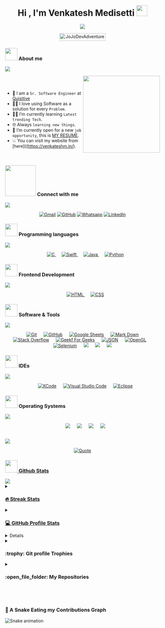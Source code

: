<h1 align="center">Hi , I'm Venkatesh Medisetti <img src="https://media.giphy.com/media/hvRJCLFzcasrR4ia7z/giphy.gif" width="35"></h1>

<p align="center">
  <a href="https://github.com/DenverCoder1/readme-typing-svg"><img src="https://readme-typing-svg.herokuapp.com?font=Time+New+Roman&color=%23C8BE25&size=25&center=true&vCenter=true&width=600&height=100&lines=Computer+Science+Student;iOS+Developer;UI/UX+Designer;Always+learning+new+things"></a>
</p>

<p align="center"> 
	<img src="https://komarev.com/ghpvc/?username=mvenki2014&label=Profile%20views&color=0e75b6&style=for-the-badge" alt="JoJoDevAdventure" height=25px, width=150px/> 
</p>

	
### <picture><img src = "https://github.com/JoJoDevAdventure/JoJoDevAdventure/blob/main/Images/about_me.gif?raw=true" width = 40px></picture> About me
<img  src="https://github.com/JoJoDevAdventure/JoJoDevAdventure/blob/main/Images/borderseperator.gif">

<picture> <img align="right" src="https://github.com/JoJoDevAdventure/JoJoDevAdventure/blob/main/Images/Right_Side.gif?raw=true" width = 250px></picture>

<br><br>


- :school: I am a `Sr. Software Engineer` at <a href="https://quisitive.com/">Quisitive</a>
- :technologist: I love using Software as a solution for every `Problem`.
- :student: I’m currently learning `Latest trending Tech`.
- :nerd_face: Always `learning new things`.
- :thinking: I’m currently open for a new `job opportunity`, this is [MY RESUME]([https://github.com/JoJoDevAdventure/JoJoDevAdventure/files/10444513/Resume-ios_compressed.pdf](https://venkateshm.in/uploads/Venkatesh_Medisetti_Resume.pdf)).
- :boom: You can visit my website from [here]((https://venkateshm.in/). 
<br>

### <picture> <img src="https://raw.githubusercontent.com/mvenki2014/JoJoDevAdventure/main/Images/Connect-with-me.gif" width="100px"> </picture> Connect with me
<img  src="https://github.com/mvenki2014/JoJoDevAdventure/blob/main/Images/borderseperator.gif">
<p align="center">
	<a href="mailto:mvenki2014@gmail.com"><img img src="https://img.shields.io/badge/gmail-%23EA4335.svg?style=for-the-badge&logo=gmail&logoColor=white" alt="Gmail"/></a>
	<a href="https://github.com/mvenki2014"><img src="https://img.shields.io/badge/github-%23181717.svg?style=for-the-badge&logo=github&logoColor=white" alt="GitHub"/></a>
	<a href="https://wa.me/919014551553"><img src="https://img.shields.io/badge/whatsapp-%2325D366.svg?style=for-the-badge&logo=whatsapp&logoColor=white" alt="Whatsapp"/></a>
	<a href="https://www.linkedin.com/in/venkatesh-medisetti-35642693/"><img src="https://img.shields.io/badge/linkedin-%230A66C2.svg?style=for-the-badge&logo=linkedin&logoColor=white" alt="LinkedIn"/></a>
</p>

### <picture> <img src = "https://github.com/mvenki2014/JoJoDevAdventure/blob/main/Images/Programming_Languages.gif?raw=true" width = 40px>  </picture> Programming languages
<img  src="https://github.com/mvenki2014/JoJoDevAdventure/blob/main/Images/borderseperator.gif">

<p align="center"> 
  &emsp; 
  <a href="https://www.cprogramming.com/" target="_blank"> 
    <img alt="C" src="https://img.shields.io/badge/C%20-%232370ED.svg?style=for-the-badge&logo=c&logoColor=white">
  </a> 
  &emsp; 
   <a href="https://www.swift.org" target="_blank">
    <img alt="Swift" src="https://img.shields.io/badge/Swift%20-%2314354C.svg?style=for-the-badge&logo=swift&logoColor=orange">
  </a>
  &emsp;
  <a href="https://www.java.com" target="_blank"> 
    <img alt="Java" src="https://img.shields.io/badge/Java-%23007396.svg?style=for-the-badge&logo=java&logoColor=white">
  </a>
  &emsp;
   <a href="https://www.python.org" target="_blank">
    <img alt="Python" src="https://img.shields.io/badge/Python%20-%2314354C.svg?style=for-the-badge&logo=python&logoColor=white">
  </a>
</p>

### <picture> <img src = "https://github.com/JoJoDevAdventure/JoJoDevAdventure/blob/main/Images/Front_End.gif?raw=true" width = 40px>  </picture> Frontend Development
<img  src="https://github.com/JoJoDevAdventure/JoJoDevAdventure/blob/main/Images/borderseperator.gif">
<p align="center"> 
  &emsp; 
  <a href="https://www.w3.org/html/" target="_blank"> 
   <img alt="HTML" src="https://img.shields.io/badge/HTML5%20-%23E34F26.svg?style=for-the-badge&logo=html5&logoColor=white">
  </a>   
  &emsp;
  <a href="https://www.w3schools.com/css/" target="_blank">
    <img alt="CSS" src="https://img.shields.io/badge/CSS%20-%231572B6.svg?style=for-the-badge&logo=css3&logoColor=white">
  </a> 
</p>

 ### <picture> <img src = "https://github.com/JoJoDevAdventure/JoJoDevAdventure/blob/main/Images/Software_Tools.gif?raw=true" width = 40px>  </picture> Software & Tools
 <img  src="https://github.com/JoJoDevAdventure/JoJoDevAdventure/blob/main/Images/borderseperator.gif">
 
<p align="center">
  &emsp;
    <a href="#"><img alt="Git" src="https://img.shields.io/badge/Git%20-%23F05033.svg?style=for-the-badge&logo=git&logoColor=white"></a>
  &emsp;
    <a href="#"><img alt="GitHub" src="https://img.shields.io/badge/github-%23181717.svg?style=for-the-badge&logo=github&logoColor=white"></a>
  &emsp;
    <a href="#"><img alt="Google Sheets" src="https://img.shields.io/badge/Google%20Sheets%20-%2334A853.svg?style=for-the-badge&logo=google%20sheets&logoColor=white"></a>
  &emsp;
    <a href="#"><img alt="Mark Down" src="https://img.shields.io/badge/Markdown-000000?style=for-the-badge&logo=markdown&logoColor=white"></a>
  &emsp;
    <a href="#"><img alt="Stack Overflow" src="https://img.shields.io/badge/-Stack%20Overflow-FE7A16?style=for-the-badge&logo=stack-overflow&logoColor=white"></a>
  &emsp;
    <a href="#"><img alt="Geekf For Geeks" src="https://img.shields.io/badge/geeksforgeeks-%230F9D58.svg?style=for-the-badge&logo=geeksforgeeks&logoColor=white"></a>
  &emsp;
    <a href="#"><img alt="JSON" img src="https://img.shields.io/badge/json-%23000000.svg?style=for-the-badge&logo=json&logoColor=white"></a>
  &emsp;
    <a href="#"><img alt="OpenGL" src="https://img.shields.io/badge/opengl-%235586A4.svg?style=for-the-badge&logo=opengl&logoColor=white"></a>
  &emsp;
    <a href="#"><img alt="Selenium" src="https://img.shields.io/badge/selenium-%2343B02A.svg?&style=for-the-badge&logo=selenium&logoColor=white"></a>
    &emsp;
    <a href="#"><img src="https://img.shields.io/badge/latex-%23008080.svg?&style=for-the-badge&logo=latex&logoColor=white" /></a>
    &emsp;
    <a href="#"><img src="https://img.shields.io/badge/django-%23092E20.svg?&style=for-the-badge&logo=django&logoColor=white" /></a>
    &emsp;
    <a href="#"><img src="https://img.shields.io/badge/mysql-%234479A1.svg?&style=for-the-badge&logo=mysql&logoColor=white"/></a>
</p>

 ### <picture> <img src = "https://github.com/7oSkaaa/7oSkaaa/blob/main/Images/IDEs.gif?raw=true" width = 40px>  </picture> IDEs
 <img  src="https://github.com/JoJoDevAdventure/JoJoDevAdventure/blob/main/Images/borderseperator.gif">
 
<p align="center">
  &emsp;
    <a href="#"><img alt="XCode" src="https://img.shields.io/badge/XCode-0078d7.svg?style=for-the-badge&logo=xcode&logoColor=white"></a>
  &emsp;
    <a href="#"><img alt="Visual Studio Code" src="https://img.shields.io/badge/Visual%20Studio%20Code-0078d7.svg?style=for-the-badge&logo=visual-studio-code&logoColor=white"></a>
  &emsp;
    <a href="#"><img alt="Eclipse" src="https://img.shields.io/badge/eclipse%20ide-%232C2255.svg?&style=for-the-badge&logo=eclipse%20ide&logoColor=white" /></a>
</p>

 ### <picture> <img src = "https://github.com/JoJoDevAdventure/JoJoDevAdventure/blob/main/Images/OS.gif?raw=true" width = 40px>  </picture> Operating Systems
 <img  src="https://github.com/JoJoDevAdventure/JoJoDevAdventure/blob/main/Images/borderseperator.gif">
 
<p align="center">
  &emsp;
    <a href="#"><img src="https://img.shields.io/badge/MacOS-FCC624?style=for-the-badge&logo=apple&logoColor=black"></a>
  &emsp;
    <a href="#"><img src="https://img.shields.io/badge/Linux-FCC624?style=for-the-badge&logo=linux&logoColor=black"></a>
  &emsp;
    <a href="#"><img src="https://img.shields.io/badge/Ubuntu-E95420?style=for-the-badge&logo=ubuntu&logoColor=white"></a>
  &emsp;
    <a href="#"><img src="https://img.shields.io/badge/Windows-0078D6?style=for-the-badge&logo=windows&logoColor=white"></a>
</p>

<br> 

<img  src="https://github.com/mvenki2014/JoJoDevAdventure/blob/main/Images/borderseperator.gif">

<p align = "center">
	<a href="https://github.com/piyushsuthar/github-readme-quotes"> <img alt = "Quote" src="https://quotes-github-readme.vercel.app/api?type=horizontal&theme=tokyonight&animation=grow_out_in&quoteCategory=programming">
</p>

### <picture> <img src = "https://github.com/mvenki2014/JoJoDevAdventure/blob/main/Images/Statistics.gif?raw=true" width = 40px>  </picture> Github Stats
<img  src="https://github.com/mvenki2014/JoJoDevAdventure/blob/main/Images/borderseperator.gif">

<details><summary><h3> 🔥 Streak Stats</h3></summary>

----	

<p align="center"><img src="https://github-readme-streak-stats.herokuapp.com/?user=mvenki2014&theme=tokyonight_duo" alt="mvenki2014" /></p>

</details>
  
<details><summary><h3>💻 GitHub Profile Stats</h3></summary>

----
	
<p align="center">

![JoJo's GitHub stats](https://github-readme-stats.vercel.app/api?username=mvenki2014&show_icons=true&theme=radical)
<br/>

  <b>Note:</b> Top languages is only a metric of the languages my public code consists of and doesn't reflect experience or skill level.
  </p>
</details>

<details><summary><h3>⚡ Recent GitHub Activity</h3></summary>

----
	
[![Mvenki2014's github activity graph](https://github-readme-activity-graph.cyclic.app/graph?username=mvenki2014&theme=github)](https://github.com/mvenki2014/github-readme-activity-graph)

 
</details>

<details><summary> <h3> :trophy: Git profile Trophies </h3></summary>

----
	
<p align="center"> <a href="https://github.com/ryo-ma/github-profile-trophy"><img src="https://github-profile-trophy.vercel.app/?username=mvenki2014&layout=compact&theme=tokyonight&column=4&margin-w=15&margin-h=15" alt="mvenki2014" /></a> </p>
	
</details>
	
<details><summary><h3> :open_file_folder: My Repositories </h3></summary>

----
	
<div>
  <p align="center">
    	<a href="https://github.com/JoJoDevAdventure/RPS-Multiplayer">
      		<img src="https://github-readme-stats.vercel.app/api/pin/?username=mvenki2014&repo=RPS-Multiplayer&theme=tokyonight" alt="GitHub Stats" />
    	</a>
    	<a href="https://github.com/JoJoDevAdventure/Marvel-vs-VIH">
      		<img src="https://github-readme-stats.vercel.app/api/pin/?username=mvenki2014&repo=Marvel-vs-VIH&theme=tokyonight" alt="GitHub Stats" />
    	</a>
    	<a href="https://github.com/JoJoDevAdventure/iCookPad">
      		<img src="https://github-readme-stats.vercel.app/api/pin/?username=mvenki2014&repo=iCookPad&theme=tokyonight" alt="GitHub Stats" />
    	</a>
	<a href="https://github.com/JoJoDevAdventure/Let-s-Skate">
      		<img src="https://github-readme-stats.vercel.app/api/pin/?username=mvenki2014&repo=Let-s-Skate&theme=tokyonight" alt="GitHub Stats" />
    	</a>
	<a href="https://github.com/JoJoDevAdventure/Swift-Interview">
      		<img src="https://github-readme-stats.vercel.app/api/pin/?username=mvenki2014&repo=Swift-Interview&theme=tokyonight" alt="GitHub Stats" />
    	</a>
	<a href="https://github.com/JoJoDevAdventure/TwitterSwiftUI">
      		<img src="https://github-readme-stats.vercel.app/api/pin/?username=mvenki2014&repo=TwitterSwiftUI&theme=tokyonight" alt="GitHub Stats" />
    	</a>
	<a href="https://github.com/JoJoDevAdventure/SlotsGame">
      		<img src="https://github-readme-stats.vercel.app/api/pin/?username=mvenki2014&repo=SlotsGame&theme=tokyonight" alt="GitHub Stats" />
    	</a>
	<a href="https://github.com/JoJoDevAdventure/Guardians-Of-The-GalaxyP">
      		<img src="https://github-readme-stats.vercel.app/api/pin/?username=mvenki2014&repo=Guardians-Of-The-Galaxy&theme=tokyonight" alt="GitHub Stats" />
    	</a>
	<a href="https://github.com/JoJoDevAdventure/FacebookSwiftUI">
      		<img src="https://github-readme-stats.vercel.app/api/pin/?username=mvenki2014&repo=FacebookSwiftUI&theme=tokyonight" alt="GitHub Stats" />
    	</a>
	<a href="https://github.com/JoJoDevAdventure/Netflix-Clone">
      		<img src="https://github-readme-stats.vercel.app/api/pin/?username=mvenki2014&repo=Netflix-Clone&theme=tokyonight" alt="GitHub Stats" />
    	</a>
	<a href="https://github.com/JoJoDevAdventure/TicTacToe">
      		<img src="https://github-readme-stats.vercel.app/api/pin/?username=mvenki2014&repo=TicTacToe&theme=tokyonight" alt="GitHub Stats" />
    	</a>
  </p>
</div>
</details>

</br></br>
	
### 🐍 A Snake Eating my Contributions Graph
![Snake animation](https://github.com/mvenki2014/JoJoDevAdventure/blob/output/github-contribution-grid-snake.svg)
